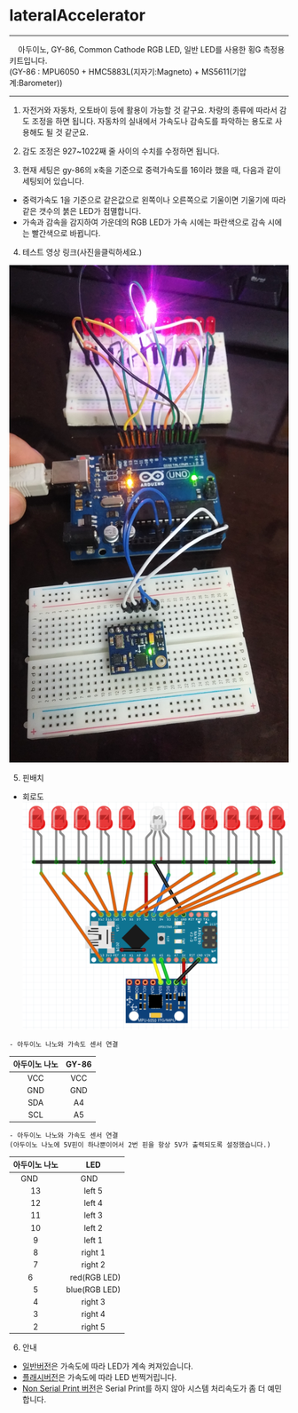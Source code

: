 # lateralAccelerator


 
***
     아두이노, GY-86, Common Cathode RGB LED,  일반 LED를 사용한 횡G 측정용 키트입니다.  
     (GY-86 : MPU6050 + HMC5883L(지자기:Magneto) + MS5611(기압계:Barometer))
***

1. 자전거와 자동차, 오토바이 등에 활용이 가능할 것 같구요. 차량의 종류에 따라서 감도 조정을 하면 됩니다. 자동차의 실내에서 가속도나 감속도를 파악하는 용도로 사용해도 될 것 같군요. 

2. 감도 조정은 927~1022째 줄 사이의 수치를 수정하면 됩니다.  

3. 현재 세팅은 gy-86의 x축을 기준으로 중력가속도를 16이라 했을 때, 다음과 같이 세팅되어 있습니다. 

 - 중력가속도 1을 기준으로 같은값으로 왼쪽이나 오른쪽으로 기울이면 기울기에 따라 같은 갯수의 붉은 LED가 점멸합니다.
 - 가속과 감속을 감지하여 가운데의 RGB LED가 가속 시에는 파란색으로 감속 시에는 빨간색으로 바뀝니다.

4. 테스트 영상 링크(사진을클릭하세요.)

[![테스트 영상 링크](https://raw.githubusercontent.com/mtinet/lateralAccelerator/master/20170502_022741.jpg)](https://youtu.be/YjH0g60Ffdg)

5. 핀배치
 - 회로도  
 ![](https://github.com/mtinet/lateralAccelerator/blob/master/circuit.png?raw=true)  
 
~~~
- 아두이노 나노와 가속도 센서 연결
~~~   
| 아두이노 나노  | GY-86|
| :------------: | :-----------: |
| VCC           |   VCC       |
| GND           |   GND       |
| SDA           |   A4        |
| SCL           |   A5        |

~~~
- 아두이노 나노와 가속도 센서 연결  
(아두이노 나노에 5V핀이 하나뿐이어서 2번 핀을 항상 5V가 출력되도록 설정했습니다.)
~~~
| 아두이노 나노  | LED |
| :------------: | :-----------: |
|   GND       |   GND         |
|   13        |   left 5       |
|    12       |   left 4       |
|   11        |   left 3        |
|    10       |   left 2        |
|   9         |   left  1        |
|    8        |   right 1        |
|    7        |   right 2        |
|    6        |   red(RGB LED)  |
|    5        |   blue(RGB LED)   |
|    4        |   right 3        |
|    3        |   right 4        |
|    2        |   right 5        |
  
6. 안내
- [일반버전](https://github.com/mtinet/lateralAccelerator/blob/master/lateralAccelerator.ino)은 가속도에 따라 LED가 계속 켜져있습니다.  
- [플래시버전](https://github.com/mtinet/lateralAccelerator/blob/master/lateralAcceleratorFlash.ino)은 가속도에 따라 LED 번쩍거립니다.  
- [Non Serial Print 버전](https://github.com/mtinet/lateralAccelerator/blob/master/lateralAcceleratorNonSerial.ino)은 Serial Print를 하지 않아 시스템 처리속도가 좀 더 예민합니다.  
